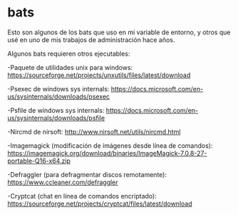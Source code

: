 # bats

Esto son algunos de los bats que uso en mi variable de entorno,
y otros que usé en uno de mis trabajos de administración hace años.

Algunos bats requieren otros ejecutables:

-Paquete de utilidades unix para windows:
https://sourceforge.net/projects/unxutils/files/latest/download

-Psexec de windows sys internals:
https://docs.microsoft.com/en-us/sysinternals/downloads/psexec

-Psfile de windows sys internals:
https://docs.microsoft.com/en-us/sysinternals/downloads/psfile

-Nircmd de nirsoft:
http://www.nirsoft.net/utils/nircmd.html

-Imagemagick (modificación de imágenes desde línea de comandos):
https://imagemagick.org/download/binaries/ImageMagick-7.0.8-27-portable-Q16-x64.zip

-Defraggler (para defragmentar discos remotamente):
https://www.ccleaner.com/defraggler

-Cryptcat (chat en línea de comandos encriptado):
https://sourceforge.net/projects/cryptcat/files/latest/download